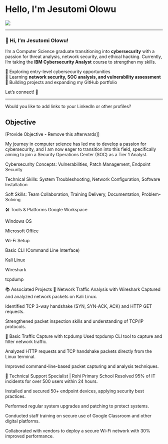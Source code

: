 # Hello, I'm Jesutomi Olowu
<a href="https://linkedin.com/in/jesutomi-olowu-8b16b0238"><img src="https://img.shields.io/badge/-LinkedIn-0072b1?&style=for-the-badge&logo=linkedin&logoColor=white" /></a> 

---

### 👋 Hi, I’m Jesutomi Olowu!  
I’m a Computer Science graduate transitioning into **cybersecurity** with a passion for threat analysis, network security, and ethical hacking. Currently, I’m taking the **IBM Cybersecurity Analyst** course to strengthen my skills.  

🔹 Exploring entry-level cybersecurity opportunities  
🔹 Learning **network security, SOC analysis, and vulnerability assessment**  
🔹 Building projects and expanding my GitHub portfolio  

Let’s connect! 🚀  

---

Would you like to add links to your LinkedIn or other profiles?
## Objective
[Provide Objective - Remove this afterwards]]

My journey in computer science has led me to develop a passion for cybersecurity, and I am now eager to transition into this field, specifically aiming to join a Security Operations Center (SOC) as a Tier 1 Analyst.

Cybersecurity Concepts: Vulnerabilities, Patch Management, Endpoint Security

Technical Skills: System Troubleshooting, Network Configuration, Software Installation

Soft Skills: Team Collaboration, Training Delivery, Documentation, Problem-Solving

🛠️ Tools & Platforms
Google Workspace

Windows OS

Microsoft Office

Wi-Fi Setup

Basic CLI (Command Line Interface)

Kali Linux

Wireshark

tcpdump

📚 Associated Projects
🔹 Network Traffic Analysis with Wireshark
Captured and analyzed network packets on Kali Linux.

Identified TCP 3-way handshake (SYN, SYN-ACK, ACK) and HTTP GET requests.

Strengthened packet inspection skills and understanding of TCP/IP protocols.

🔹 Basic Traffic Capture with tcpdump
Used tcpdump CLI tool to capture and filter network traffic.

Analyzed HTTP requests and TCP handshake packets directly from the Linux terminal.

Improved command-line-based packet capturing and analysis techniques.

🔹 Technical Support Specialist | Rohi Primary School
Resolved 95% of IT incidents for over 500 users within 24 hours.

Installed and secured 50+ endpoint devices, applying security best practices.

Performed regular system upgrades and patching to protect systems.

Conducted staff training on secure use of Google Classroom and other digital platforms.

Collaborated with vendors to deploy a secure Wi-Fi network with 30% improved performance.

